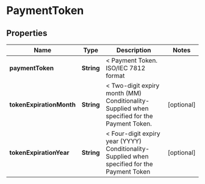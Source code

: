 

# PaymentToken


## Properties

| Name | Type | Description | Notes |
|------------ | ------------- | ------------- | -------------|
|**paymentToken** | **String** | &lt; Payment Token. ISO/IEC 7812 format |  |
|**tokenExpirationMonth** | **String** | &lt; Two-digit expiry month (MM) Conditionality- Supplied when specified for the Payment Token. |  [optional] |
|**tokenExpirationYear** | **String** | &lt; Four-digit expiry year (YYYY) Conditionality- Supplied when specified for the Payment Token |  [optional] |



